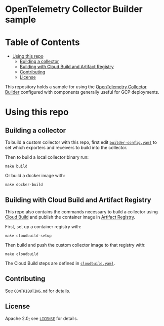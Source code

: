 # OpenTelemetry Collector Builder sample

# Table of Contents
* [Using this repo](#Using-this-repo)
	* [Building a collector](#Building-a-collector)
	* [Building with Cloud Build and Artifact Registry](#Building-with-Cloud-Build-and-Artifact-Registry)
	* [Contributing](#Contributing)
	* [License](#License)


This repository holds a sample for using the [OpenTelemetry Collector Builder](https://github.com/open-telemetry/opentelemetry-collector-builder) configured with components generally useful for GCP deployments.

# Using this repo

## Building a collector

To build a custom collector with this repo, first edit [`builder-config.yaml`](builder-config.yaml) to set which
exporters and receivers to build into the collector.

Then to build a local collector binary run:
```
make build
```

Or build a docker image with:

```
make docker-build
```

## Building with Cloud Build and Artifact Registry

This repo also contains the commands necessary to build a collector using
[Cloud Build](https://cloud.google.com/build) and publish the container image
in [Artifact Registry](https://cloud.google.com/artifact-registry).

First, set up a container registry with:
```
make cloudbuild-setup
```

Then build and push the custom collector image to that registry with:
```
make cloudbuild
```

The Cloud Build steps are defined in [`cloudbuild.yaml`](cloudbuild.yaml).

## Contributing

See [`CONTRIBUTING.md`](CONTRIBUTING.md) for details.

## License

Apache 2.0; see [`LICENSE`](LICENSE) for details.